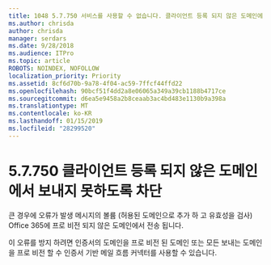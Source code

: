 ```yaml
---
title: 1048 5.7.750 서비스를 사용할 수 없습니다. 클라이언트 등록 되지 않은 도메인에서 보내지 못하도록 차단
ms.author: chrisda
author: chrisda
manager: serdars
ms.date: 9/28/2018
ms.audience: ITPro
ms.topic: article
ROBOTS: NOINDEX, NOFOLLOW
localization_priority: Priority
ms.assetid: 8cf6d70b-9a78-4f04-ac59-7ffcf44ffd22
ms.openlocfilehash: 90bcf51f4dd2a8e06065a349a39cb1188b4717ce
ms.sourcegitcommit: d6ea5e9458a2b8ceaab3ac4bd483e1130b9a398a
ms.translationtype: MT
ms.contentlocale: ko-KR
ms.lasthandoff: 01/15/2019
ms.locfileid: "28299520"
---
```

# <a name="57750-client-blocked-from-sending-from-unregistered-domain"></a>5.7.750 클라이언트 등록 되지 않은 도메인에서 보내지 못하도록 차단

큰 경우에 오류가 발생 메시지의 볼륨 (허용된 도메인으로 추가 하 고 유효성을 검사) Office 365에 프로 비전 되지 않은 도메인에서 전송 됩니다.
  
이 오류를 방지 하려면 인증서의 도메인을 프로 비전 된 도메인 또는 모든 보내는 도메인을 프로 비전 할 수 인증서 기반 메일 흐름 커넥터를 사용할 수 있습니다.
  

